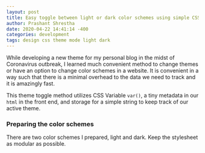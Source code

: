 ```yaml
---
layout: post
title: Easy toggle between light or dark color schemes using simple CSS.
author: Prashant Shrestha
date: 2020-04-22 14:41:14 -400
categories: development
tags: design css theme mode light dark
---
```


While developing a new theme for my personal blog in the midst of Coronavirus outbreak, I learned much convenient method to change themes or have an option to change color schemes in a website. It is convenient in a way such that there is a minimal overhead to the data we need to track and it is amazingly fast.

<!--excerpt-->

This theme toggle method utilizes CSS Variable `var()`, a tiny metadata in our `html` in the front end, and storage for a simple string to keep track of our active theme.

### Preparing the color schemes

There are two color schemes I prepared, light and dark. Keep the stylesheet as modular as possible.

